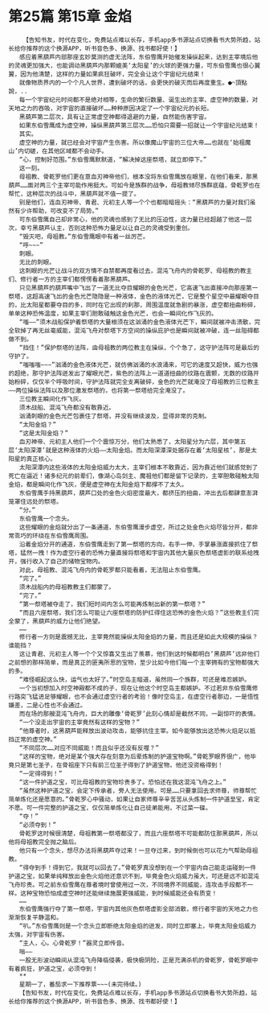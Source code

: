 # 第25篇 第15章 金焰
        【告知书友，时代在变化，免费站点难以长存，手机app多书源站点切换看书大势所趋，站长给你推荐的这个换源APP，听书音色多、换源、找书都好使！】
       感应着黑葫芦内部那座玄妙莫测的虚无法阵，东伯雪鹰开始催发操纵起来，达到主宰境后他的灵魂更加强大，也能调动黑葫芦内那颗媲美‘太阳星’的火球的更强力量，可东伯雪鹰也很心翼翼，因为他清楚，这样的力量如果疯狂破坏，完全会让这个宇宙纪元结束！
       就像物质界内的一个个凡人世界，遭到破坏的话，会更快的破灭而后再度重生。●⌒頂點說，..
       每一个宇宙纪元时间都不是绝对相等，生命的繁衍数量、诞生出的主宰、虚空神的数量，对天地之力的吞吸，对宇宙的直接破坏……种种原因决定了一个宇宙纪元的长短。
       黑葫芦第二层次，具有让正常虚空神都得退避的力量，自然能伤害宇宙。
       如果东伯雪鹰成为虚空神，操纵黑葫芦第三层次……恐怕只需要一招就让一个宇宙纪元结束！
       其实。
       虚空神的力量，就已经会对宇宙产生伤害。所以像魔山宇宙的三位大帝……也就在‘始祖魔山’内切磋，在其他区域都不会动手。
       “心，控制好范围。”东伯雪鹰默默道，“解决掉这座祭塔，就立即停下。”
       这一刻。
       母祖教、骨乾罗他们更在意血刃神帝他们，根本没将东伯雪鹰放在眼里，在他们看来，那黑葫芦……面对两三个主宰可能作用挺大。可如今是族群的战争，母祖教倾尽族群底蕴，骨乾罗也在帮忙，这种层次的战斗中，黑葫芦就不值一提了。
       别是他们，连血刃神帝、青君、元初主人等一个个也都暗暗摇头：“黑葫芦的力量对我们虽然有少许帮助，可改变不了局势。”
       可东伯雪鹰自己却非常心，他的灵魂也感到了无比的压迫性，这力量已经超越了他这一层次，幸亏黑葫芦认主，否则这种恐怖力量足以让自己的灵魂受到重创。
       “毁灭吧，母祖教。”东伯雪鹰眼中有着一丝厉芒。
       “呼~~~”
       刺眼。
       无比的刺眼。
       这刺眼的光芒让战斗的双方情不自禁都再度看过去，混沌飞舟内的骨乾罗、母祖教的教主们、修行者一方的主宰们都愣愣看着那黑葫芦。
       只见黑葫芦的葫芦嘴中飞出了一道无比夺目耀眼的金色光芒，它高速飞出直接冲向那座第一祭塔，这超高速飞出的金色光芒隐隐是一种液体，金色的液体光芒，它是整个星空中最耀眼夺目的，比太阳星都要夺目的多，同时在它出现的刹那，周围温度就急剧的暴涨，虚空都扭曲粉碎，单单这种恐怖温度，如果主宰们胆敢碰触这金色光芒，也会一瞬间化作飞灰的。
       “嗤——”须木战船保护着祭塔的大量根须在这汹涌的金色液体光芒下，瞬间就被冲击溃散，完全软掉了再无丝毫威能，混沌飞舟对祭塔下方空间的操纵庇护也是瞬间就被冲破，连一丝阻碍都做不到。
       “挡住！”保护祭塔的法阵，由母祖教的两位教主在操纵，个个急了，这守护法阵可是最后的守护了。
       “嗤嗤嗤~~~”汹涌的金色液体光芒，就仿佛汹涌的水浪涌来，可它的速度又超快，威力也强的超绝，那守护法阵迸发出了耀眼光芒，紫色的法阵上一道道扭曲的纹路在震颤，无数的纹路开始粉碎，仅仅半个呼吸时间，守护法阵就完全支离破碎，金色的光芒就淹没了母祖教的三位教主——两位操纵法阵以及那位激发祭塔的，也将第一祭塔给完全淹没了。
       三位教主瞬间化作飞灰。
       须木战船、混沌飞舟都没有敢靠近。
       汹涌刺眼的金色光芒包裹住了祭塔，并没有继续波及，显得非常的克制。
       “太阳金焰？”
       “这是太阳金焰？”
       血刃神帝、元初主人他们一个个震惊万分，他们太熟悉了，太阳星分为六层，其中第五层‘太阳深潭’就是这种液体的火焰——太阳金焰。而太阳深潭深处据存在着‘太阳星核’，那是太阳星的真正核心。
       太阳深潭内这些液体的太阳金焰威力太大，主宰们根本不敢靠近，因为靠近他们就感觉到了死亡在逼近！诸多纪元的前辈们，像湖心岛剑主、魔祖他们都是留下记录的，主宰胆敢碰触太阳金焰，都是瞬间化作飞灰，便是虚空神在太阳金焰下都撑不了太久。
       东伯雪鹰手持黑葫芦，葫芦口处的金色火焰密度最大，都挤压的扭曲，冲出去后都肆意澎湃笼罩住远处的祭塔。
       “分。”
       东伯雪鹰一个念头。
       这些耀眼的金焰就分出了一条通道，东伯雪鹰漫步虚空，所过之处金色火焰尽皆分开，都非常乖巧的环绕在东伯雪鹰周围。
       沿着金焰分开的通道，东伯雪鹰走到了第一祭塔的方向，右手一伸，手掌暴涨直接抓住了祭塔，猛然一拽！作为虚空行者的恐怖力量直接将祭塔和宇宙内其他大量灰色祭塔虚影的联系给拽开，强行收入了自己的储物宝物内。
       对此，母祖教、混沌飞舟内的骨乾罗都只能看着，无法阻止东伯雪鹰。
       “完了。”
       须木战船内的母祖教教主们都蒙了。
       “完了。”
       “第一祭塔被夺走了，我们短时间内怎么可能再炼制出新的第一祭塔？”
       “而且六座祭塔，我们怎么可能让六座祭塔的防护扛得住这恐怖的金色火焰？”这些教主们完全蒙了，黑葫芦的威力让他们绝望。
       ……
       修行者一方则是震撼无比，主宰竟然能操纵太阳金焰的力量，而且还是如此大规模的操纵？谁能挡？
       这让青君、元初主人等一个个又惊喜又生出了羡慕，他们到这时候都明白‘黑葫芦’远非他们之前想的那样简单，而是真正的匪夷所思的宝物，至少比如今他们每一个主宰拥有的宝物都强大的多。
       “难怪崛起这么快，运气也太好了。”时空岛主暗道，虽然同一个族群，可还是难忍嫉妒。
       一个当初想加入时空神殿都不成的子，现在让他这个时空岛主都嫉妒。不过若非东伯雪鹰修行路突飞猛进足够耀眼，也不会通过虚空行者的考验！像时空岛主，在虚空行者那边，一是悟性嫌差，二是心性也不会通过。
       而在场的那艘混沌飞舟内，巨大的雕像‘骨乾罗’此刻心情却是截然不同，一副惊吓的表情。
       “一个没走出宇宙的主宰竟然有这样的宝物？”
       “他尊者时，这黑葫芦能释放出波动攻击，能够抗住主宰。如今能够放出这恐怖火焰足以抵挡正常的虚空神。”
       “不同层次……对应不同威能！而且似乎还没有反噬？”
       “这样的宝物，绝对是某个强大存在刻意为后辈炼制的护道宝物啊。”骨乾罗眼界很广，他毕竟只是第七圣子，在骨祖座下只有前三位圣子得到了护道宝物，他还没资格得到！
       “一定得得到！”
       “这一件护道之宝，可比母祖教的宝物珍贵多了。恐怕还在我这混沌飞舟之上。”
       “虽然这种护道之宝，会定下传承者，旁人无法使用。可是……只要拿回去求师尊，师尊帮忙简单炼化还是愿意的。”骨乾罗心中骚动，如果让自家师尊辛辛苦苦从头炼制一件护道至宝，肯定不愿。可一件完整的护道之宝，仅仅简单炼化让自己徒弟能用，不过菜一碟。
       “夺！”
       “必须夺到！”
       骨乾罗这时候很清楚，母祖教第一祭塔都没了，而且六座祭塔不可能都防住那黑葫芦，所以他将母祖教完全抛之脑后。
       他只有一个念头，想尽办法将黑葫芦夺过来！一旦夺过来，到时候倒也可以花力气帮助母祖教。
       “得夺到手！得到它，我就可以回去了。”骨乾罗真没想到在一个宇宙内自己能走运碰到一件护道之宝，如果单纯释放出金色火焰他还意识不到，毕竟金色火焰威力虽大，可还是远不如混沌飞舟珍贵。可之前东伯雪鹰在尊者境时曾使用过一次，不同境界不同威能，连攻击手段都不一样。这种宝物恐怕成虚空神时还能继续施展更强威能，到时候威能还会有质变！
       ……
       东伯雪鹰强行夺了第一祭塔，宇宙内其他灰色祭塔虚影全部消散，修行者宇宙的天地之力也渐渐恢复平静温和。
       “叭。”东伯雪鹰则是一个念头立即断绝太阳金焰的迸发，同时立即塞上，毕竟太阳金焰威力太强，对宇宙有伤害。
       “主人，心。心骨乾罗！”器灵立即传音。
       嗡——
       一股无形波动瞬间从混沌飞舟降临侵袭，极快极阴险，正是充满杀机的骨乾罗，骨乾罗眼中有着疯狂，护道之宝，必须夺到！
       **
       星期一了，番茄求一下推荐票~~~(未完待续。)
       【告知书友，时代在变化，免费站点难以长存，手机app多书源站点切换看书大势所趋，站长给你推荐的这个换源APP，听书音色多、换源、找书都好使！】